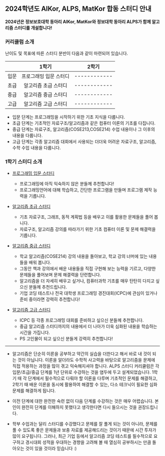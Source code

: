## 2024학년도 AlKor, ALPS, MatKor 합동 스터디 안내

 **2024년은 정보보호대학 동아리 AlKor, MatKor와 정보대학 동아리 ALPS가 함께 알고리즘 스터디를 개설합니다!** 

### 커리큘럼 소개

난이도 및 목표에 따른 스터디 분반이 다음과 같이 마련되어 있습니다. 

|    |     1학기     |         2학기          |
|:--:|:-----------:|:--------------------:|
| 입문 |   프로그래밍 입문 스터디   |     ------------      |
| 초급 | 알고리즘 초급 스터디 | ------------ |
| 중급 | 알고리즘 중급 스터디 | ------------ |
| 고급 | 알고리즘 고급 스터디 | ------------ |

* 입문 단계는 프로그래밍을 시작하기 위한 기초 지식을 다룹니다.
* 초급 단계는 기초적인 자료구조/알고리즘과 같은 컴퓨터 이론의 기초를 다집니다.  
* 중급 단계는 자료구조, 알고리즘(COSE213,COSE214) 수업 내용이나 그 이후의 내용을 다룹니다. 
* 고급 단계는 각종 알고리즘 대회에서 사용되는 더더욱 어려운 자료구조, 알고리즘, 수학 수업 내용을 다룹니다.

### 1학기 스터디 소개

- [프로그래밍 입문 스터디](https://github.com/ALPS-Study/Introduction/blob/master/2024-1R/0x00%20%EC%9E%85%EB%AC%B8%20%EC%8A%A4%ED%84%B0%EB%94%94/README.md)
  - 프로그래밍에 아직 익숙하지 않은 분들께 추천합니다!
  - 프로그래밍언어에 대해 학습하고, 간단한 프로그램을 만들며 프로그램 제작 능력을 기릅니다.

- [알고리즘 초급 스터디](https://github.com/ALPS-Study/Introduction/blob/master/2024-1R/0x01%20%EC%B4%88%EA%B8%89%20%EC%8A%A4%ED%84%B0%EB%94%94/README.md)
  - 기초 자료구조, 그래프, 동적 계획법 등을 배우고 이를 활용한 문제들을 풀어 봅니다.
  - 자료구조, 알고리즘 강의를 따라가기 위한 기초 컴퓨터 이론 및 문제 해결력을 기릅니다.


- [알고리즘 중급 스터디](https://github.com/ALPS-Study/Introduction/blob/master/2024-1R/0x02%20%EC%A4%91%EA%B8%89%20%EC%8A%A4%ED%84%B0%EB%94%94/README.md)
  - 학교 알고리즘(COSE214) 강의 내용을 돌아보고, 학교 강의 너머에 있는 내용들을 배워 봅니다.
  - 그동안 책과 강의에서 배운 내용들을 직접 구현해 보는 능력을 기르고, 다양한 문제들을 풀어보며 문제 해결력을 단련합니다.
  - 알고리즘을 더 자세히 배우고 싶거나, 컴퓨터과학 기초를 매우 탄탄히 다지고 싶으신 분들께 추천드립니다.
  - 기업 코딩 테스트나 전국 대학생 프로그래밍 경진대회(ICPC)에 관심이 있거나 준비 중이라면 강력히 추천합니다!

- [알고리즘 고급 스터디](https://github.com/ALPS-Study/Introduction/blob/master/2024-1R/0x03%20%EA%B3%A0%EA%B8%89%20%EC%8A%A4%ED%84%B0%EB%94%94/README.md)
    - ICPC 등 각종 프로그래밍 대회를 준비하고 싶으신 분들께 추천합니다.
    - 중급 알고리즘 스터디까지의 내용에서 더 나아가 더욱 심화된 내용을 학습하는 시간을 가집니다.
    - PS 고인물이 되고 싶으신 분들게 강력히 추천합니다!

---
* 알고리즘은 단순히 이론을 공부하고 약간의 실습을 더한다고 해서 바로 내 것이 되는 것이 아닙니다. 이론을 알더라도 수학적 사고력을 바탕으로 알고리즘을 문제에 직접 적용하는 과정을 많이 겪고 익숙해지셔야 합니다. ALPS 스터디 커리큘럼은 각 입문/초급/중급 단계를 1년 단위로 수강하는 것을 염두에 두고 설계되었습니다. 1학기 때 각 단계에서 필수적으로 다뤄야 할 이론을 다루며 기초적인 문제를 해결하고, 2학기 때 배운 이론을 동시에 활용하여 해결할 수 있는, 다소 테크닉이 필요한 심화 문제를 해결하게 됩니다.
* 이전 단계에 대한 완전한 숙련 없이 다음 단계를 수강하는 것은 매우 어렵습니다. 본인이 완전히 단계를 이해하지 못했다고 생각한다면 다시 들으시는 것을 권장드립니다.

* 학부 수업과는 달리 스터디를 수강했다고 문제를 잘 풀게 되는 것이 아니라, 문제를 풀 수 있도록 좋은 문제들과 보충 자료를 제공해드리는 것이기 때문에 시간 투자가 많이 요구됩니다. 그러나, 최근 기업 등에서 알고리즘 코딩 테스트를 필수적으로 요구하고 경시대회 성적을 우대하는 경향을 고려해 볼 때 열심히 공부하시는 만큼 돌아오는 것이 있을 것이라 믿습니다 :)
